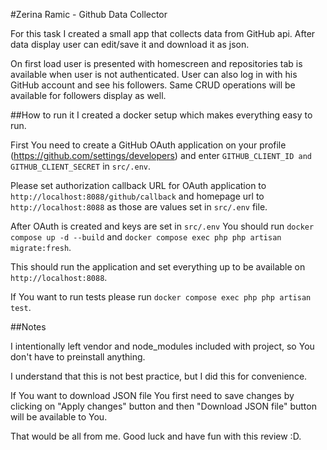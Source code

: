 #Zerina Ramic - Github Data Collector

For this task I created a small app that collects data from GitHub api. After data display user can edit/save it and download it as json.

On first load user is presented with homescreen and repositories tab is available when user is not authenticated. User can also log in with his GitHub account and see his followers. Same CRUD operations will be available for followers display as well.

##How to run it
I created a docker setup which makes everything easy to run.

First You need to create a GitHub OAuth application on your profile (https://github.com/settings/developers) and enter 
```GITHUB_CLIENT_ID and GITHUB_CLIENT_SECRET``` in ```src/.env```.

Please set authorization callback URL for OAuth application to ```http://localhost:8088/github/callback``` and homepage url to ```http://localhost:8088```
as those are values set in ```src/.env``` file. 

After OAuth is created and keys are set in ```src/.env``` You should run
```docker compose up -d --build``` and
```docker compose exec php php artisan migrate:fresh```.

This should run the application and set everything up to be available on ```http://localhost:8088```.

If You want to run tests please run ```docker compose exec php php artisan test```.

##Notes

I intentionally left vendor and node_modules included with project, so You don't have to preinstall anything.

I understand that this is not best practice, but I did this for convenience.

If You want to download JSON file You first need to save changes by clicking on "Apply changes" button and then "Download JSON file" button will be available to You.

That would be all from me. Good luck and have fun with this review :D.